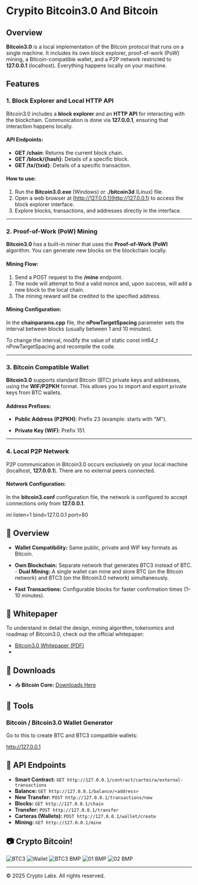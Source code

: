 # Crypito Bitcoin3.0 And Bitcoin

## Overview

**Bitcoin3.0** is a local implementation of the Bitcoin protocol that runs on a single machine. It includes its own block explorer, proof-of-work (PoW) mining, a Bitcoin-compatible wallet, and a P2P network restricted to **127.0.0.1** (localhost). Everything happens locally on your machine.

## Features

### 1. Block Explorer and Local HTTP API

Bitcoin3.0 includes a **block explorer** and an **HTTP API** for interacting with the blockchain. Communication is done via **127.0.0.1**, ensuring that interaction happens locally.

#### API Endpoints:
- **GET /chain**: Returns the current block chain.
- **GET /block/{hash}**: Details of a specific block.
- **GET /tx/{txid}**: Details of a specific transaction.

#### How to use:
1. Run the **Bitcoin3.0.exe** (Windows) or **./bitcoin3d** (Linux) file.
2. Open a web browser at [http://127.0.0.1](http://127.0.0.1) to access the block explorer interface.
3. Explore blocks, transactions, and addresses directly in the interface.

---

### 2. Proof-of-Work (PoW) Mining

**Bitcoin3.0** has a built-in miner that uses the **Proof-of-Work (PoW)** algorithm. You can generate new blocks on the blockchain locally.

#### Mining Flow:
1. Send a POST request to the **/mine** endpoint.
2. The node will attempt to find a valid nonce and, upon success, will add a new block to the local chain.
3. The mining reward will be credited to the specified address.

#### Mining Configuration:
In the **chainparams.cpp** file, the **nPowTargetSpacing** parameter sets the interval between blocks (usually between 1 and 10 minutes).

To change the interval, modify the value of static const int64_t nPowTargetSpacing and recompile the code.

---

### 3. Bitcoin Compatible Wallet

**Bitcoin3.0** supports standard Bitcoin (BTC) private keys and addresses, using the **WIF/P2PKH** format. This allows you to import and export private keys from BTC wallets.

#### Address Prefixes:
- **Public Address (P2PKH)**: Prefix 23 (example: starts with "M").

- **Private Key (WIF)**: Prefix 151.

---

### 4. Local P2P Network

P2P communication in Bitcoin3.0 occurs exclusively on your local machine (localhost, **127.0.0.1**). There are no external peers connected.

#### Network Configuration:
In the **bitcoin3.conf** configuration file, the network is configured to accept connections only from **127.0.0.1**.

ini
listen=1
bind=127.0.0.1
port=80

## 🚀 Overview
- **Wallet Compatibility:** Same public, private and WIF key formats as Bitcoin.
- **Own Blockchain:** Separate network that generates BTC3 instead of BTC. - **Dual Mining:** A single wallet can mine and store BTC (on the Bitcoin network) and BTC3 (on the Bitcoin3.0 network) simultaneously.

- **Fast Transactions:** Configurable blocks for faster confirmation times (1–10 minutes).

## 📄 Whitepaper
To understand in detail the design, mining algorithm, tokenomics and roadmap of Bitcoin3.0, check out the official whitepaper:

* [Bitcoin3.0 Whitepaper (PDF)](https://github.com/Bitcoin3554/Bitcoin3.0/blob/main/Bitcoin3.0_Whitepaper.pdf)
*
## 🧱 Downloads
- 📥 **Bitcoin Core:** [Downloads Here](https://github.com/Bitcoin3554/Bitcoin3.0/releases/tag/v3.0.0)

## 🔧 Tools
### Bitcoin / Bitcoin3.0 Wallet Generator
Go to this to create BTC and BTC3 compatible wallets:

http://127.0.0.1
## 🔗 API Endpoints
- **Smart Contract:** `GET http://127.0.0.1/contract/carteira/external-transactions`
- **Balance:** `GET http://127.0.0.1/balance/<address>`
- **New Transfer:** `POST http://127.0.0.1/transactions/new`
- **Blocks:** `GET http://127.0.0.1/chain`
- **Transfer:** `POST http://127.0.0.1/transfer`
- **Carteras (Wallets):** `POST http://127.0.0.1/wallet/create`
- **Mining:** `GET http://127.0.0.1/mine`

## 📷 Crypto Bitcoin!
![BTC3](https://github.com/Pipo-Pay/crypito/raw/main/Pipo-(pay).jpg)
![Wallet](https://github.com/Pipo-Pay/crypito/blob/main/Wallet.jpg)
![BTC3 BMP](https://github.com/Pipo-Pay/crypito/raw/main/pipo.bmp)
![01 BMP](https://github.com/Pipo-Pay/crypito/raw/main/01.bmp)
![02 BMP](https://github.com/Pipo-Pay/crypito/raw/main/02.bmp)

---

© 2025 Crypto Labs. All rights reserved.
